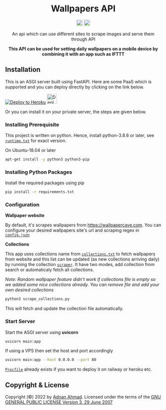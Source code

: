 <div align="center">
<h1>Wallpapers API</h1>

<img height="20px" src="https://forthebadge.com/images/badges/works-on-my-machine.svg">
<img height="20px" src="https://img.shields.io/badge/version-0.1.0-F05032?style=for-the-badge&logo=git">

An api which can use different sites to scrape images and serve them through API

**This API can be used for setting daily wallpapers on a mobile device by combining it with an app such as IFTTT**
</div>

## Installation

This is an ASGI server built using FastAPI. Here are some PaaS which is supported and you can deploy directly by clicking on the link below.

[![Deploy to Heroku](https://www.herokucdn.com/deploy/button.svg)](https://heroku.com/deploy?repo=https://github.com/viperadnan-git/wallpaper-api)
<a href="https://go.deta.dev/deploy?repo=https://github.com/viperadnan-git/wallpaper-api">
    <img height="32" src="https://button.deta.dev/1/svg" alt="Deploy">
</a>

Or you can install it on your private server, the steps are given below.

### Installing Prerequisite
This project is written on python. Hence, install python-3.8.6 or later, see [`runtime.txt`](./runtime.txt) for exact version. 

On Ubuntu-18.04 or later
```sh
apt-get install -y python3 python3-pip
```

### Installing Python Packages
Install the required packages using pip
```sh
pip install -r requirements.txt
```

### Configuration

**Wallpaper website**

By default, it's scrapes wallpapers from <https://wallpapercave.com>. You can configure your desired wallpapers site's url and scraping regex in [`config.json`](./config.json)

**Collections**

This app uses collections name from [`collections.txt`](collections.txt) to fetch wallpapers from website and this list can be updated (as new collections arriving daily) by running the collection [`scraper`](scrape_collections.py). It have two modes, add collection from search or automaticaly fetch all collections.

_Note: Random wallpaper feature didn't work if collections file is empty so we added some nice collections already. You can remove file and add your own desired collections_
```sh
python3 scrape_collections.py
```
This will fetch and update the collection file automatically.

### Start Server
Start the ASGI server using **uvicorn**
```sh
uvicorn main:app
```

If using a VPS then set the host and port accordingly
```sh
uvicorn main:app --host 0.0.0.0 --port 80
```

[`Procfile`](./Procfile) already exists if you want to deploy it on railway or heroku etc.

## Copyright & License

Copyright (©) 2022 by [Adnan Ahmad](https://github.com/viperadnan-git).
Licensed under the terms of the [GNU GENERAL PUBLIC LICENSE Version 3, 29 June 2007](./LICENSE)